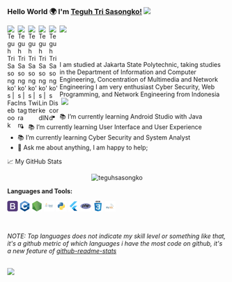 ### Hello World 🌍 I'm [Teguh Tri Sasongko!](https://teguhsasongko.id) <img src="https://media.giphy.com/media/hvRJCLFzcasrR4ia7z/giphy.gif" width="27px">

<a href="https://facebook.com/teguhsasongko.id">
  <img align="left" alt="Teguh Tri Sasongko's | Facebook" width="24px" src="https://raw.githubusercontent.com/peterthehan/peterthehan/master/assets/facebook.svg"/>
</a>
<a href="https://instagram.com/teguhsasongko.id">
  <img align="left" alt="Teguh Tri Sasongko's  | Instagram" width="24px" src="https://upload.wikimedia.org/wikipedia/commons/thumb/e/e7/Instagram_logo_2016.svg/1200px-Instagram_logo_2016.svg.png"/>
</a>
<a href="https://twitter.com/teguhtsasongko">
  <img align="left" alt="Teguh Tri Sasongko's  | Twitter" width="24px" src="https://raw.githubusercontent.com/peterthehan/peterthehan/master/assets/twitter.svg"/>
</a>
<a href="https://www.linkedin.com/in/teguhtrisasongko/">
  <img align="left" alt="Teguh Tri Sasongko's | LinkedIN" width="24px" src="https://raw.githubusercontent.com/peterthehan/peterthehan/master/assets/linkedin.svg" />
</a>
<a href="https://discord.gg/36aQ52YbCG">
  <img align="left" alt="Teguh Tri Sasongko's Discord" width="24px" src="https://raw.githubusercontent.com/peterthehan/peterthehan/master/assets/discord.svg"/>
</a>

![](https://visitor-badge.glitch.me/badge?page_id=teguhsasongko.teguhsasongko)

<br />
<br />

I am studied at Jakarta State Polytechnic, taking studies in the Department of Information and Computer Engineering, Concentration of Multimedia and Network Engineering I am very enthusiast Cyber Security, Web Programming, and Network Engineering from Indonesia <img width="21px" src="/assets/id-flag.png" style="margin-left:4px"/>

- 📚 I’m currently learning Android Studio with Java
- 📚 I’m currently learning User Interface and User Experience
- 📚 I’m currently learning Cyber Security and System Analyst
- 💬 Ask me about anything, I am happy to help;

📈 My GitHub Stats

<p align="center"> <img src="https://github-readme-stats.vercel.app/api?username=teguhsasongko&show_icons=true&theme=gotham" alt="teguhsasongko" />


**Languages and Tools:**

<code><img height="24px" src="https://raw.githubusercontent.com/github/explore/80688e429a7d4ef2fca1e82350fe8e3517d3494d/topics/bootstrap/bootstrap.png"></code>
<code><img height="24px" src="https://raw.githubusercontent.com/github/explore/80688e429a7d4ef2fca1e82350fe8e3517d3494d/topics/cpp/cpp.png"></code>
<code><img height="24px" src="https://raw.githubusercontent.com/github/explore/80688e429a7d4ef2fca1e82350fe8e3517d3494d/topics/nodejs/nodejs.png"></code>
<code><img height="24px" src="https://raw.githubusercontent.com/github/explore/80688e429a7d4ef2fca1e82350fe8e3517d3494d/topics/java/java.png"></code>
<code><img height="24px" src="https://raw.githubusercontent.com/github/explore/80688e429a7d4ef2fca1e82350fe8e3517d3494d/topics/python/python.png"></code>
<code><img height="24px" src="https://raw.githubusercontent.com/github/explore/80688e429a7d4ef2fca1e82350fe8e3517d3494d/topics/flutter/flutter.png"></code>
<code><img height="24px" src="https://raw.githubusercontent.com/github/explore/80688e429a7d4ef2fca1e82350fe8e3517d3494d/topics/php/php.png"></code>
<code><img height="24px" src="https://raw.githubusercontent.com/github/explore/80688e429a7d4ef2fca1e82350fe8e3517d3494d/topics/css/css.png"></code>
<code><img height="24px" src="https://raw.githubusercontent.com/github/explore/80688e429a7d4ef2fca1e82350fe8e3517d3494d/topics/mysql/mysql.png"></code>



<br/>

*NOTE: Top languages does not indicate my skill level or something like that, it's a github metric of which languages i have the most code on github, it's a new feature of [github-readme-stats](https://github.com/anuraghazra/github-readme-stats)*

<br/>

<img align="left" src="https://github-readme-stats.vercel.app/api/top-langs/?username=teguhsasongko&layout=compact&theme=gotham"/>
